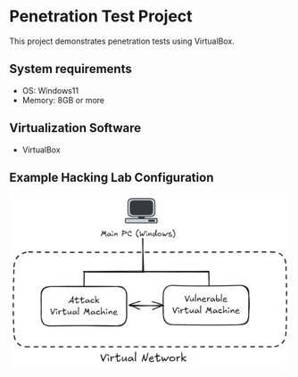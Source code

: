 # Penetration Test Project  

This project demonstrates penetration tests using VirtualBox.  

## System requirements
- OS: Windows11
- Memory: 8GB or more  

## Virtualization Software
- VirtualBox  

## Example Hacking Lab Configuration  
![LabConfiguration.png](./img/LabConfiguration.png)